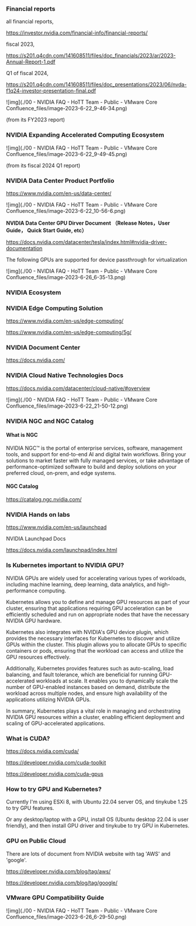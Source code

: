 ### Financial reports

all financial reports,

https://investor.nvidia.com/financial-info/financial-reports/

fiscal 2023,

https://s201.q4cdn.com/141608511/files/doc_financials/2023/ar/2023-Annual-Report-1.pdf 

Q1 of fiscal 2024,

https://s201.q4cdn.com/141608511/files/doc_presentations/2023/06/nvda-f1q24-investor-presentation-final.pdf

![img](./00 - NVIDIA FAQ - HoTT Team - Public - VMware Core Confluence_files/image-2023-6-22_9-46-34.png)

(from its FY2023 report)

### NVIDIA Expanding Accelerated Computing Ecosystem

![img](./00 - NVIDIA FAQ - HoTT Team - Public - VMware Core Confluence_files/image-2023-6-22_9-49-45.png)

(from its fiscal 2024 Q1 report)

### NVIDIA Data Center Product Portfolio

https://www.nvidia.com/en-us/data-center/

![img](./00 - NVIDIA FAQ - HoTT Team - Public - VMware Core Confluence_files/image-2023-6-22_10-56-6.png)

**NVIDIA Data Center GPU Dirver Document （Release Notes，User Guide， Quick Start Guide, etc）**

https://docs.nvidia.com/datacenter/tesla/index.html#nvidia-driver-documentation

The following GPUs are supported for device passthrough for virtualization

![img](./00 - NVIDIA FAQ - HoTT Team - Public - VMware Core Confluence_files/image-2023-6-26_6-35-13.png)

### NVIDIA Ecosystem

### NVIDIA Edge Computing Solution

https://www.nvidia.com/en-us/edge-computing/

https://www.nvidia.com/en-us/edge-computing/5g/

### NVIDIA Document Center

https://docs.nvidia.com/

### NVIDIA Cloud Native Technologies Docs

https://docs.nvidia.com/datacenter/cloud-native/#overview

![img](./00 - NVIDIA FAQ - HoTT Team - Public - VMware Core Confluence_files/image-2023-6-22_21-50-12.png)

### NVIDIA NGC and NGC Catalog

#### What is NGC

NVIDIA NGC™ is the portal of enterprise services, software, management tools, and support for end-to-end AI and digital twin workflows. Bring your solutions to market faster with fully managed services, or take advantage of performance-optimized software to build and deploy solutions on your preferred cloud, on-prem, and edge systems.

#### NGC Catalog

https://catalog.ngc.nvidia.com/

### NVIDIA Hands on labs

https://www.nvidia.com/en-us/launchpad

NVIDIA Launchpad Docs

https://docs.nvidia.com/launchpad/index.html

### Is Kubernetes important to NVIDIA GPU?

NVIDIA GPUs are widely used for accelerating various types of workloads, including machine learning, deep learning, data analytics, and high-performance computing.

Kubernetes allows you to define and manage GPU resources as part of your cluster, ensuring that applications requiring GPU acceleration can be efficiently scheduled and run on appropriate nodes that have the necessary NVIDIA GPU hardware.

Kubernetes also integrates with NVIDIA's GPU device plugin, which provides the necessary interfaces for Kubernetes to discover and utilize GPUs within the cluster. This plugin allows you to allocate GPUs to specific containers or pods, ensuring that the workload can access and utilize the GPU resources effectively.

Additionally, Kubernetes provides features such as auto-scaling, load balancing, and fault tolerance, which are beneficial for running GPU-accelerated workloads at scale. It enables you to dynamically scale the number of GPU-enabled instances based on demand, distribute the workload across multiple nodes, and ensure high availability of the applications utilizing NVIDIA GPUs.

In summary, Kubernetes plays a vital role in managing and orchestrating NVIDIA GPU resources within a cluster, enabling efficient deployment and scaling of GPU-accelerated applications.

### What is CUDA?

https://docs.nvidia.com/cuda/

https://developer.nvidia.com/cuda-toolkit

https://developer.nvidia.com/cuda-gpus

### How to try GPU and Kubernetes?

Currently I'm using ESXi 8, with Ubuntu 22.04 server OS, and tinykube 1.25 to try GPU features.

Or any desktop/laptop with a GPU, install OS (Ubuntu desktop 22.04 is user friendly), and then install GPU driver and tinykube to try GPU in Kubernetes.

### GPU on Public Cloud

There are lots of document from NVIDIA website with tag 'AWS' and 'google'.

https://developer.nvidia.com/blog/tag/aws/

https://developer.nvidia.com/blog/tag/google/

### VMware GPU Compatibility Guide

![img](./00 - NVIDIA FAQ - HoTT Team - Public - VMware Core Confluence_files/image-2023-6-26_6-29-50.png)

